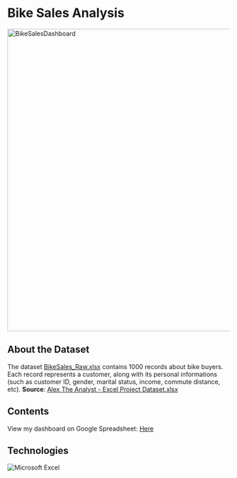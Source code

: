 # Bike Sales Analysis
<img width="684" alt="BikeSalesDashboard" src="https://github.com/chanronnie/BikeSalesDashboard_Excel/assets/121308347/b2a7bb1d-c2bf-4260-a14c-369b31d87b8e">

## About the Dataset
The dataset [BikeSales_Raw.xlsx](https://github.com/chanronnie/BikeSalesDashboard_Excel/blob/main/BikeSales_Raw.xlsx) contains 1000 records about bike buyers. 
Each record represents a customer, along with its personal informations (such as customer ID, gender, marital status, income, commute distance, etc). 
**Source**: [Alex The Analyst - Excel Project Dataset.xlsx](https://github.com/AlexTheAnalyst/Excel-Tutorial/blob/main/Excel%20Project%20Dataset.xlsx)


## Contents

View my dashboard on Google Spreadsheet: [Here](https://docs.google.com/spreadsheets/d/1STnfMIDUx1_TlZdGZNx_JJB0H6HnZqm7/edit?usp=sharing&ouid=109558963712662361560&rtpof=true&sd=true)

## Technologies
![Microsoft Excel](https://img.shields.io/badge/Microsoft_Excel-217346?style=for-the-badge&logo=microsoft-excel&logoColor=white)
